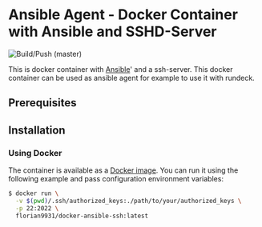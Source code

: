 # Ansible Agent - Docker Container with Ansible and SSHD-Server

![Build/Push (master)](https://github.com/florian-asche/docker-ansible-ssh/workflows/Build/Push%20(master)/badge.svg)

This is docker container with [Ansible](https://www.ansible.com/)' and a ssh-server.
This docker container can be used as ansible agent for example to use it with rundeck.

## Prerequisites

## Installation

### Using Docker

The container is available as a [Docker image](https://hub.docker.com/r/florian9931/docker-ansible-ssh).
You can run it using the following example and pass configuration environment variables:

```bash
$ docker run \
  -v $(pwd)/.ssh/authorized_keys:./path/to/your/authorized_keys \
  -p 22:2022 \
  florian9931/docker-ansible-ssh:latest
```

